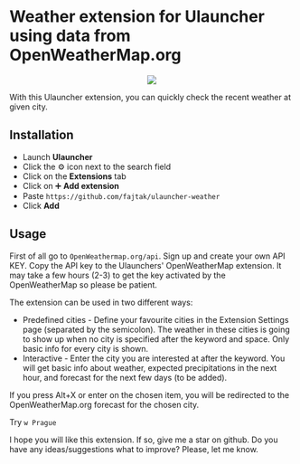 # Weather extension for Ulauncher using data from OpenWeatherMap.org

<p align="center">
  <img src="images/demo.png"/>
</p>

With this Ulauncher extension, you can quickly check the recent weather at given city.

## Installation

- Launch **Ulauncher**
- Click the ⚙️ icon next to the search field
- Click on the **Extensions** tab
- Click on ➕ **Add extension**
- Paste `https://github.com/fajtak/ulauncher-weather`
- Click **Add**

## Usage

First of all go to `OpenWeathermap.org/api`. Sign up and create your own API KEY. Copy the API key to the Ulaunchers' OpenWeatherMap extension. It may take a few hours (2-3) to get the key activated by the OpenWeatherMap so please be patient.

The extension can be used in two different ways:

* Predefined cities - Define your favourite cities in the Extension Settings page (separated by the semicolon). The weather in these cities is going to show up when no city is specified after the keyword and space. Only basic info for every city is shown.
* Interactive - Enter the city you are interested at after the keyword. You will get basic info about weather, expected precipitations in the next hour, and forecast for the next few days (to be added).

If you press Alt+X or enter on the chosen item, you will be redirected to the OpenWeatherMap.org forecast for the chosen city.

Try `w Prague`

I hope you will like this extension. If so, give me a star on github. Do you have any ideas/suggestions what to improve? Please, let me know.
